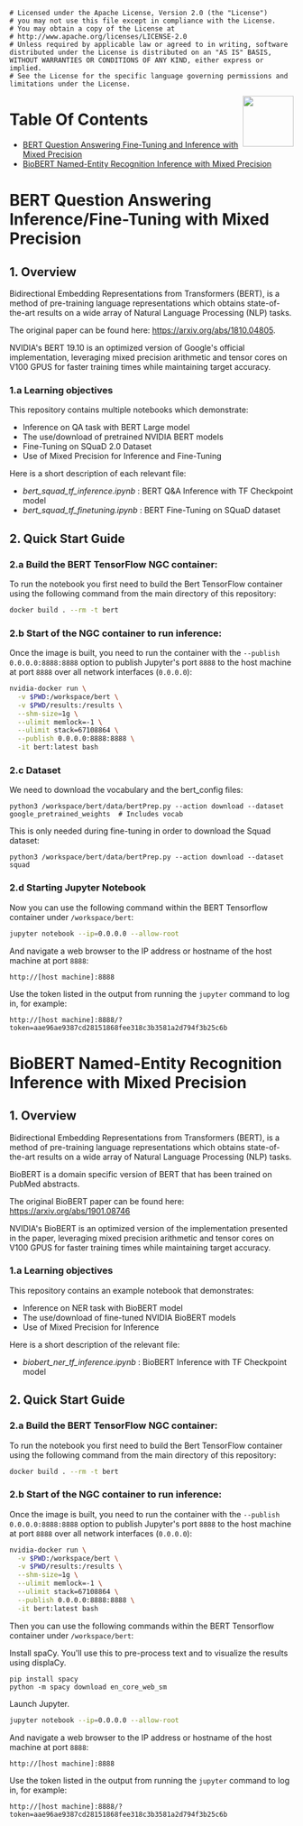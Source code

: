 ```
# Licensed under the Apache License, Version 2.0 (the "License")
# you may not use this file except in compliance with the License.
# You may obtain a copy of the License at
# http://www.apache.org/licenses/LICENSE-2.0
# Unless required by applicable law or agreed to in writing, software distributed under the License is distributed on an "AS IS" BASIS, WITHOUT WARRANTIES OR CONDITIONS OF ANY KIND, either express or implied.
# See the License for the specific language governing permissions and limitations under the License.
```
<img src="http://developer.download.nvidia.com/compute/machine-learning/frameworks/nvidia_logo.png" style="width: 90px; float: right;">


# Table Of Contents
- [BERT Question Answering Fine-Tuning and Inference with Mixed Precision](#bert-question-answering-inference/fine-tuning-with-mixed-precision)
- [BioBERT Named-Entity Recognition Inference with Mixed Precision](#biobert-named-entity-recognition-inference-with-mixed-precision)


# BERT Question Answering Inference/Fine-Tuning with Mixed Precision

## 1. Overview

Bidirectional Embedding Representations from Transformers (BERT), is a method of pre-training language representations which obtains state-of-the-art results on a wide array of Natural Language Processing (NLP) tasks.

The original paper can be found here: https://arxiv.org/abs/1810.04805.

NVIDIA's BERT 19.10 is an optimized version of Google's official implementation, leveraging mixed precision arithmetic and tensor cores on V100 GPUS for faster training times while maintaining target accuracy.

### 1.a Learning objectives

This repository contains multiple notebooks which demonstrate:
- Inference on QA task with BERT Large model
- The use/download of pretrained NVIDIA BERT models
- Fine-Tuning on SQuaD 2.0 Dataset
- Use of Mixed Precision for Inference and Fine-Tuning

Here is a short description of each relevant file:
 - _bert_squad_tf_inference.ipynb_ : BERT Q&A Inference with TF Checkpoint model
 - _bert_squad_tf_finetuning.ipynb_ : BERT Fine-Tuning on SQuaD dataset

## 2. Quick Start Guide

### 2.a Build the BERT TensorFlow NGC container:
To run the notebook you first need to build the Bert TensorFlow container using the following command from the main directory of this repository:

```bash
docker build . --rm -t bert
```
### 2.b Start of the NGC container to run inference:
Once the image is built, you need to run the container with the `--publish
0.0.0.0:8888:8888` option to publish Jupyter's port `8888` to the host machine
at port `8888` over all network interfaces (`0.0.0.0`):

```bash
nvidia-docker run \
  -v $PWD:/workspace/bert \
  -v $PWD/results:/results \
  --shm-size=1g \
  --ulimit memlock=-1 \
  --ulimit stack=67108864 \
  --publish 0.0.0.0:8888:8888 \
  -it bert:latest bash
```

### 2.c Dataset

We need to download the vocabulary and the bert_config files:

```python3
python3 /workspace/bert/data/bertPrep.py --action download --dataset google_pretrained_weights  # Includes vocab
```

This is only needed during fine-tuning in order to download the Squad dataset:

```python3
python3 /workspace/bert/data/bertPrep.py --action download --dataset squad
```

### 2.d Starting Jupyter Notebook

Now you can use the following command within the BERT Tensorflow container under
`/workspace/bert`:

```bash
jupyter notebook --ip=0.0.0.0 --allow-root
```

And navigate a web browser to the IP address or hostname of the host machine
at port `8888`:

```
http://[host machine]:8888
```

Use the token listed in the output from running the `jupyter` command to log
in, for example:

```
http://[host machine]:8888/?token=aae96ae9387cd28151868fee318c3b3581a2d794f3b25c6b
```


# BioBERT Named-Entity Recognition Inference with Mixed Precision

## 1. Overview

Bidirectional Embedding Representations from Transformers (BERT), is a method of pre-training language representations which obtains state-of-the-art results on a wide array of Natural Language Processing (NLP) tasks. 

BioBERT is a domain specific version of BERT that has been trained on PubMed abstracts.

The original BioBERT paper can be found here: https://arxiv.org/abs/1901.08746

NVIDIA's BioBERT is an optimized version of the implementation presented in the paper, leveraging mixed precision arithmetic and tensor cores on V100 GPUS for faster training times while maintaining target accuracy.

### 1.a Learning objectives

This repository contains an example notebook that demonstrates:
- Inference on NER task with BioBERT model
- The use/download of fine-tuned NVIDIA BioBERT models
- Use of Mixed Precision for Inference

Here is a short description of the relevant file:
 - _biobert_ner_tf_inference.ipynb_ : BioBERT Inference with TF Checkpoint model
 
## 2. Quick Start Guide

### 2.a Build the BERT TensorFlow NGC container:
To run the notebook you first need to build the Bert TensorFlow container using the following command from the main directory of this repository:

```bash
docker build . --rm -t bert
```
### 2.b Start of the NGC container to run inference:
Once the image is built, you need to run the container with the `--publish
0.0.0.0:8888:8888` option to publish Jupyter's port `8888` to the host machine
at port `8888` over all network interfaces (`0.0.0.0`):

```bash
nvidia-docker run \
  -v $PWD:/workspace/bert \
  -v $PWD/results:/results \
  --shm-size=1g \
  --ulimit memlock=-1 \
  --ulimit stack=67108864 \
  --publish 0.0.0.0:8888:8888 \
  -it bert:latest bash
```

Then you can use the following commands within the BERT Tensorflow container under
`/workspace/bert`:


Install spaCy. You'll use this to pre-process text and to visualize the results using displaCy.
```
pip install spacy
python -m spacy download en_core_web_sm
```

Launch Jupyter.
```bash
jupyter notebook --ip=0.0.0.0 --allow-root
```

And navigate a web browser to the IP address or hostname of the host machine
at port `8888`:

```
http://[host machine]:8888
```

Use the token listed in the output from running the `jupyter` command to log
in, for example:

```
http://[host machine]:8888/?token=aae96ae9387cd28151868fee318c3b3581a2d794f3b25c6b
```

